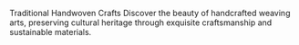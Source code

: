 Traditional Handwoven Crafts
Discover the beauty of handcrafted weaving arts, preserving cultural heritage through exquisite craftsmanship and sustainable materials.
